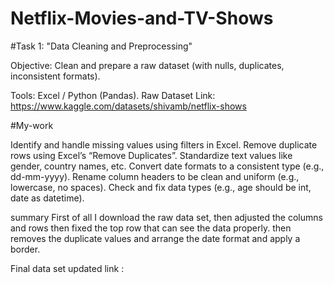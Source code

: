 # Netflix-Movies-and-TV-Shows

#Task 1: "Data Cleaning and Preprocessing"

Objective: Clean and prepare a raw dataset (with nulls, duplicates, inconsistent formats).

Tools: Excel / Python (Pandas).
Raw Dataset Link: https://www.kaggle.com/datasets/shivamb/netflix-shows


#My-work

Identify and handle missing values using filters in Excel.
Remove duplicate rows using Excel’s “Remove Duplicates”.
Standardize text values like gender, country names, etc.
Convert date formats to a consistent type (e.g., dd-mm-yyyy).
Rename column headers to be clean and uniform (e.g., lowercase, no spaces).
Check and fix data types (e.g., age should be int, date as datetime).


summary 
First of all I download the raw data set, then adjusted the columns and rows
then fixed the top row that can see the data properly.
then removes the duplicate values and arrange the date format and apply a border.


Final data set updated link : 

